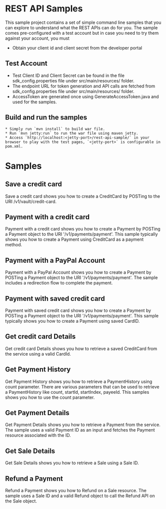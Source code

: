 REST API Samples
===================


This sample project contains a set of simple command line samples that you can explore to understand what the REST APIs can do for you.
The sample comes pre-configured with a test account but in case you need to try them against your account, you must
   
   * Obtain your client id and client secret from the developer portal

Test Account
------------

   * Test Client ID and Client Secret can be found in the file sdk_config.properties file under src/main/resources/ folder.
   * The endpoint URL for token generation and API calls are fetched from sdk_config.properties file under src/main/resources/ folder.
   * AccessToken are generated once using GenerateAccessToken.java and used for the samples.
   
Build and run the samples
--------------------------
	* Simply run `mvn install` to build war file.
	* Run `mvn jetty:run` to run the war file using maven jetty.
	* Access `http://localhost:<jetty-port>/rest-api-sample/` in your browser to play with the test pages, `<jetty-port>` is configurable in pom.xml.

Samples
========

Save a credit card
----------------------

Save a credit card shows you how to create a CreditCard by POSTing to the URI /v1/vault/credit-card.

Payment with a credit card
--------------------------

Payment with a credit card shows you how to create a Payment by POSTing a Payment object to the URI '/v1/payments/payment'. This sample typically shows you how to create a Payment using CreditCard as a payment method.

Payment with a PayPal Account
-----------------------------

Payment with a PayPal Account shows you how to create a Payment by POSTing a Payment object to the URI '/v1/payments/payment'. The sample includes a redirection flow to complete the payment.

Payment with saved credit card
------------------------------

Payment with saved credit card shows you how to create a Payment by POSTing a Payment object to the URI '/v1/payments/payment'. This sample typically shows you how to create a Payment using saved CardID.

Get credit card Details
-----------------------

Get credit card Details shows you how to retrieve a saved CreditCard from the service using a valid CardId.

Get Payment History
-------------------

Get Payment History shows you how to retrieve a PaymentHistory using count parameter. There are various parameters that can be used to retrieve a PaymentHistory like count, startId, startIndex, payeeId. This samples shows you how to use the count parameter.

Get Payment Details
-------------------

Get Payment Details shows you how to retrieve a Payment from the service. The sample uses a valid Payment ID as an input and fetches the Payment resource associated with the ID.

Get Sale Details
----------------

Get Sale Details shows you how to retrieve a Sale using a Sale ID.

Refund a Payment
----------------

Refund a Payment shows you how to Refund on a Sale resource. The sample uses a Sale ID and a valid Refund object to call the Refund API on the Sale object.
